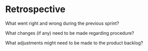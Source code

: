 # Retrospective

What went right and wrong during the previous sprint?

What changes (if any) need to be made regarding procedure?


What adjustments might need to be made to the product backlog?
